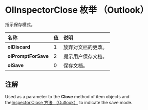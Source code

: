 
# OlInspectorClose 枚举 （Outlook）

指示保存模式。



|**名称**|**值**|**说明**|
|:-----|:-----|:-----|
|**olDiscard**|1|放弃对文档的更改。|
|**olPromptForSave**|2|提示用户保存文档。|
|**olSave**|0|保存文档。|

## 注解

Used as a parameter to the  **Close** method of item objects and the[Inspector.Close 方法 （Outlook）](de821cf4-72f8-ba62-3d8d-96548db0b4a0.md) to indicate the save mode.

